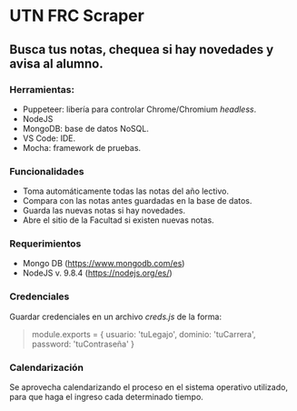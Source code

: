 # UTN FRC Scraper
## Busca tus notas, chequea si hay novedades y avisa al alumno.
### Herramientas: 
- Puppeteer: libería para controlar Chrome/Chromium *headless*.
- NodeJS
- MongoDB: base de datos NoSQL.
- VS Code: IDE.
- Mocha: framework de pruebas.
### Funcionalidades
- Toma automáticamente todas las notas del año lectivo.
- Compara con las notas antes guardadas en la base de datos.
- Guarda las nuevas notas si hay novedades.
- Abre el sitio de la Facultad si existen nuevas notas.
### Requerimientos
- Mongo DB (https://www.mongodb.com/es)
- NodeJS v. 9.8.4 (https://nodejs.org/es/)

### Credenciales

Guardar credenciales en un archivo *creds.js* de la forma:

>module.exports = {
>    usuario: 'tuLegajo',
>    dominio: 'tuCarrera',
>    password: 'tuContraseña'
>}

### Calendarización

Se aprovecha calendarizando el proceso en el sistema operativo utilizado, para que haga el ingreso cada determinado tiempo.
